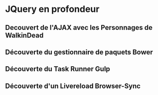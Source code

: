 JQuery en profondeur
==========================

## Decouvert de l'AJAX avec les Personnages de WalkinDead


## Découverte du gestionnaire de paquets Bower


## Découverte du Task Runner Gulp


## Découverte d'un Livereload Browser-Sync



